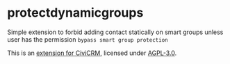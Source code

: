 # protectdynamicgroups

Simple extension to forbid adding contact statically on smart groups unless user has the permission `bypass smart group protection`

This is an [extension for CiviCRM](https://docs.civicrm.org/sysadmin/en/latest/customize/extensions/), licensed under [AGPL-3.0](LICENSE.txt).

